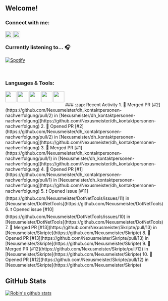 ## Welcome!

### Connect with me:
[<img align="left" alt="Nexusmeister | Twitter" width="22px" src="https://cdn.jsdelivr.net/npm/simple-icons@v3/icons/twitter.svg" />][twitter]
[<img align="left" alt="Robin Kaltenbach | Xing" width="22px" src="https://cdn.jsdelivr.net/npm/simple-icons@3.13.0/icons/xing.svg" />][xing]

<br />

### Currently listening to... 🎧

[![Spotify](https://spotify-now-playing.nexusmeister.vercel.app/api/spotify)](https://open.spotify.com/user/xkaltix?si=h_gYbj2sTlamJW9soY9fnQ)

<br />

### Languages & Tools:
<img width="35px" align="left" src="https://raw.githubusercontent.com/simple-icons/simple-icons/develop/icons/dot-net.svg" />
<img width="35px" align="left" src="https://raw.githubusercontent.com/simple-icons/simple-icons/develop/icons/csharp.svg" />
<img width="35px" align="left" src="https://raw.githubusercontent.com/simple-icons/simple-icons/develop/icons/visualstudio.svg" />
<img width="35px" align="left" src="https://raw.githubusercontent.com/simple-icons/simple-icons/develop/icons/microsoftsqlserver.svg" />
<img width="35px" align="left" src="https://github.com/simple-icons/simple-icons/blob/develop/icons/xamarin.svg" />

<br/>
<br/>
### :zap: Recent Activity
<!--START_SECTION:activity-->
1. 🎉 Merged PR [#2](https://github.com/Nexusmeister/dh_kontaktpersonen-nachverfolgung/pull/2) in [Nexusmeister/dh_kontaktpersonen-nachverfolgung](https://github.com/Nexusmeister/dh_kontaktpersonen-nachverfolgung)
2. 💪 Opened PR [#2](https://github.com/Nexusmeister/dh_kontaktpersonen-nachverfolgung/pull/2) in [Nexusmeister/dh_kontaktpersonen-nachverfolgung](https://github.com/Nexusmeister/dh_kontaktpersonen-nachverfolgung)
3. 🎉 Merged PR [#1](https://github.com/Nexusmeister/dh_kontaktpersonen-nachverfolgung/pull/1) in [Nexusmeister/dh_kontaktpersonen-nachverfolgung](https://github.com/Nexusmeister/dh_kontaktpersonen-nachverfolgung)
4. 💪 Opened PR [#1](https://github.com/Nexusmeister/dh_kontaktpersonen-nachverfolgung/pull/1) in [Nexusmeister/dh_kontaktpersonen-nachverfolgung](https://github.com/Nexusmeister/dh_kontaktpersonen-nachverfolgung)
5. ❗️ Opened issue [#11](https://github.com/Nexusmeister/DotNetTools/issues/11) in [Nexusmeister/DotNetTools](https://github.com/Nexusmeister/DotNetTools)
6. ❗️ Opened issue [#10](https://github.com/Nexusmeister/DotNetTools/issues/10) in [Nexusmeister/DotNetTools](https://github.com/Nexusmeister/DotNetTools)
7. 🎉 Merged PR [#13](https://github.com/Nexusmeister/Skripte/pull/13) in [Nexusmeister/Skripte](https://github.com/Nexusmeister/Skripte)
8. 💪 Opened PR [#13](https://github.com/Nexusmeister/Skripte/pull/13) in [Nexusmeister/Skripte](https://github.com/Nexusmeister/Skripte)
9. 🎉 Merged PR [#12](https://github.com/Nexusmeister/Skripte/pull/12) in [Nexusmeister/Skripte](https://github.com/Nexusmeister/Skripte)
10. 💪 Opened PR [#12](https://github.com/Nexusmeister/Skripte/pull/12) in [Nexusmeister/Skripte](https://github.com/Nexusmeister/Skripte)
<!--END_SECTION:activity-->
 
 <br/>

## GitHub Stats
[![Robin's github stats](https://github-readme-stats.vercel.app/api?username=nexusmeister&count_private=true&show_icons=true&theme=dark)](https://github.com/anuraghazra/github-readme-stats)

[twitter]: https://twitter.com/skcnex
[xing]: https://www.xing.com/profile/Robin_Kaltenbach3